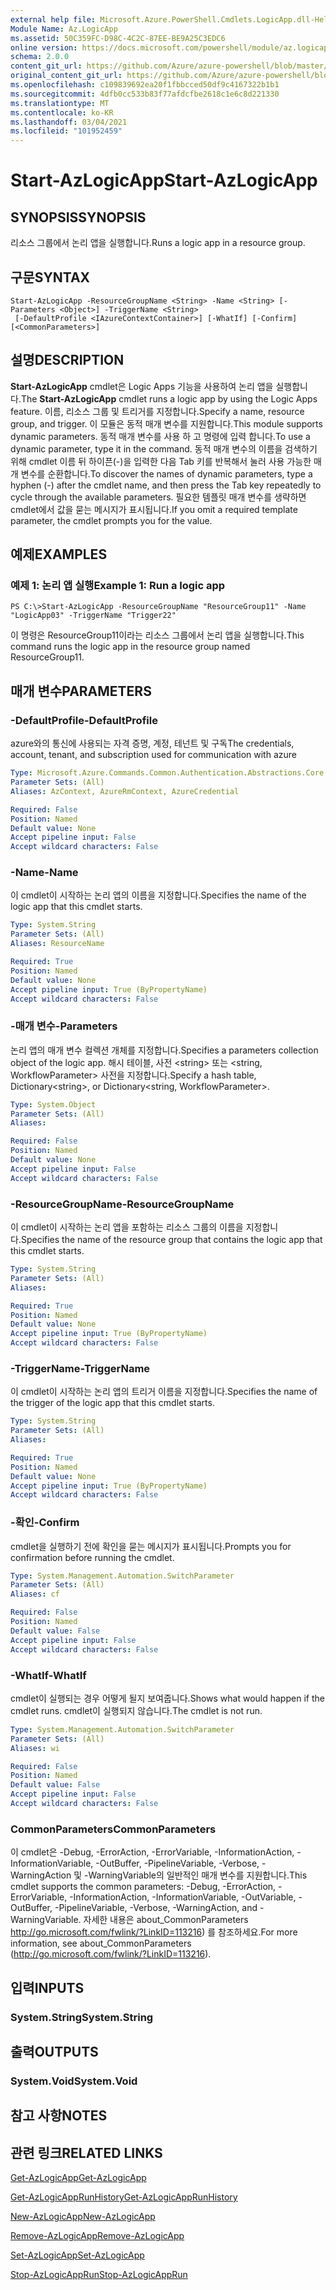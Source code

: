 ```yaml
---
external help file: Microsoft.Azure.PowerShell.Cmdlets.LogicApp.dll-Help.xml
Module Name: Az.LogicApp
ms.assetid: 50C359FC-D98C-4C2C-87EE-BE9A25C3EDC6
online version: https://docs.microsoft.com/powershell/module/az.logicapp/start-azlogicapp
schema: 2.0.0
content_git_url: https://github.com/Azure/azure-powershell/blob/master/src/LogicApp/LogicApp/help/Start-AzLogicApp.md
original_content_git_url: https://github.com/Azure/azure-powershell/blob/master/src/LogicApp/LogicApp/help/Start-AzLogicApp.md
ms.openlocfilehash: c109839692ea20f1fbbcced50df9c4167322b1b1
ms.sourcegitcommit: 4dfb0cc533b83f77afdcfbe2618c1e6c8d221330
ms.translationtype: MT
ms.contentlocale: ko-KR
ms.lasthandoff: 03/04/2021
ms.locfileid: "101952459"
---
```

# <span data-ttu-id="90856-101">Start-AzLogicApp</span><span class="sxs-lookup"><span data-stu-id="90856-101">Start-AzLogicApp</span></span>

## <span data-ttu-id="90856-102">SYNOPSIS</span><span class="sxs-lookup"><span data-stu-id="90856-102">SYNOPSIS</span></span>
<span data-ttu-id="90856-103">리소스 그룹에서 논리 앱을 실행합니다.</span><span class="sxs-lookup"><span data-stu-id="90856-103">Runs a logic app in a resource group.</span></span>

## <span data-ttu-id="90856-104">구문</span><span class="sxs-lookup"><span data-stu-id="90856-104">SYNTAX</span></span>

```
Start-AzLogicApp -ResourceGroupName <String> -Name <String> [-Parameters <Object>] -TriggerName <String>
 [-DefaultProfile <IAzureContextContainer>] [-WhatIf] [-Confirm] [<CommonParameters>]
```

## <span data-ttu-id="90856-105">설명</span><span class="sxs-lookup"><span data-stu-id="90856-105">DESCRIPTION</span></span>
<span data-ttu-id="90856-106">**Start-AzLogicApp** cmdlet은 Logic Apps 기능을 사용하여 논리 앱을 실행합니다.</span><span class="sxs-lookup"><span data-stu-id="90856-106">The **Start-AzLogicApp** cmdlet runs a logic app by using the Logic Apps feature.</span></span>
<span data-ttu-id="90856-107">이름, 리소스 그룹 및 트리거를 지정합니다.</span><span class="sxs-lookup"><span data-stu-id="90856-107">Specify a name, resource group, and trigger.</span></span>
<span data-ttu-id="90856-108">이 모듈은 동적 매개 변수를 지원합니다.</span><span class="sxs-lookup"><span data-stu-id="90856-108">This module supports dynamic parameters.</span></span>
<span data-ttu-id="90856-109">동적 매개 변수를 사용 하 고 명령에 입력 합니다.</span><span class="sxs-lookup"><span data-stu-id="90856-109">To use a dynamic parameter, type it in the command.</span></span>
<span data-ttu-id="90856-110">동적 매개 변수의 이름을 검색하기 위해 cmdlet 이름 뒤 하이픈(-)을 입력한 다음 Tab 키를 반복해서 눌러 사용 가능한 매개 변수를 순환합니다.</span><span class="sxs-lookup"><span data-stu-id="90856-110">To discover the names of dynamic parameters, type a hyphen (-) after the cmdlet name, and then press the Tab key repeatedly to cycle through the available parameters.</span></span>
<span data-ttu-id="90856-111">필요한 템플릿 매개 변수를 생략하면 cmdlet에서 값을 묻는 메시지가 표시됩니다.</span><span class="sxs-lookup"><span data-stu-id="90856-111">If you omit a required template parameter, the cmdlet prompts you for the value.</span></span>

## <span data-ttu-id="90856-112">예제</span><span class="sxs-lookup"><span data-stu-id="90856-112">EXAMPLES</span></span>

### <span data-ttu-id="90856-113">예제 1: 논리 앱 실행</span><span class="sxs-lookup"><span data-stu-id="90856-113">Example 1: Run a logic app</span></span>
```
PS C:\>Start-AzLogicApp -ResourceGroupName "ResourceGroup11" -Name "LogicApp03" -TriggerName "Trigger22"
```

<span data-ttu-id="90856-114">이 명령은 ResourceGroup11이라는 리소스 그룹에서 논리 앱을 실행합니다.</span><span class="sxs-lookup"><span data-stu-id="90856-114">This command runs the logic app in the resource group named ResourceGroup11.</span></span>

## <span data-ttu-id="90856-115">매개 변수</span><span class="sxs-lookup"><span data-stu-id="90856-115">PARAMETERS</span></span>

### <span data-ttu-id="90856-116">-DefaultProfile</span><span class="sxs-lookup"><span data-stu-id="90856-116">-DefaultProfile</span></span>
<span data-ttu-id="90856-117">azure와의 통신에 사용되는 자격 증명, 계정, 테넌트 및 구독</span><span class="sxs-lookup"><span data-stu-id="90856-117">The credentials, account, tenant, and subscription used for communication with azure</span></span>

```yaml
Type: Microsoft.Azure.Commands.Common.Authentication.Abstractions.Core.IAzureContextContainer
Parameter Sets: (All)
Aliases: AzContext, AzureRmContext, AzureCredential

Required: False
Position: Named
Default value: None
Accept pipeline input: False
Accept wildcard characters: False
```

### <span data-ttu-id="90856-118">-Name</span><span class="sxs-lookup"><span data-stu-id="90856-118">-Name</span></span>
<span data-ttu-id="90856-119">이 cmdlet이 시작하는 논리 앱의 이름을 지정합니다.</span><span class="sxs-lookup"><span data-stu-id="90856-119">Specifies the name of the logic app that this cmdlet starts.</span></span>

```yaml
Type: System.String
Parameter Sets: (All)
Aliases: ResourceName

Required: True
Position: Named
Default value: None
Accept pipeline input: True (ByPropertyName)
Accept wildcard characters: False
```

### <span data-ttu-id="90856-120">-매개 변수</span><span class="sxs-lookup"><span data-stu-id="90856-120">-Parameters</span></span>
<span data-ttu-id="90856-121">논리 앱의 매개 변수 컬렉션 개체를 지정합니다.</span><span class="sxs-lookup"><span data-stu-id="90856-121">Specifies a parameters collection object of the logic app.</span></span>
<span data-ttu-id="90856-122">해시 테이블, 사전 \<string\> 또는 \<string, WorkflowParameter\> 사전을 지정합니다.</span><span class="sxs-lookup"><span data-stu-id="90856-122">Specify a hash table, Dictionary\<string\>, or Dictionary\<string, WorkflowParameter\>.</span></span>

```yaml
Type: System.Object
Parameter Sets: (All)
Aliases:

Required: False
Position: Named
Default value: None
Accept pipeline input: False
Accept wildcard characters: False
```

### <span data-ttu-id="90856-123">-ResourceGroupName</span><span class="sxs-lookup"><span data-stu-id="90856-123">-ResourceGroupName</span></span>
<span data-ttu-id="90856-124">이 cmdlet이 시작하는 논리 앱을 포함하는 리소스 그룹의 이름을 지정합니다.</span><span class="sxs-lookup"><span data-stu-id="90856-124">Specifies the name of the resource group that contains the logic app that this cmdlet starts.</span></span>

```yaml
Type: System.String
Parameter Sets: (All)
Aliases:

Required: True
Position: Named
Default value: None
Accept pipeline input: True (ByPropertyName)
Accept wildcard characters: False
```

### <span data-ttu-id="90856-125">-TriggerName</span><span class="sxs-lookup"><span data-stu-id="90856-125">-TriggerName</span></span>
<span data-ttu-id="90856-126">이 cmdlet이 시작하는 논리 앱의 트리거 이름을 지정합니다.</span><span class="sxs-lookup"><span data-stu-id="90856-126">Specifies the name of the trigger of the logic app that this cmdlet starts.</span></span>

```yaml
Type: System.String
Parameter Sets: (All)
Aliases:

Required: True
Position: Named
Default value: None
Accept pipeline input: True (ByPropertyName)
Accept wildcard characters: False
```

### <span data-ttu-id="90856-127">-확인</span><span class="sxs-lookup"><span data-stu-id="90856-127">-Confirm</span></span>
<span data-ttu-id="90856-128">cmdlet을 실행하기 전에 확인을 묻는 메시지가 표시됩니다.</span><span class="sxs-lookup"><span data-stu-id="90856-128">Prompts you for confirmation before running the cmdlet.</span></span>

```yaml
Type: System.Management.Automation.SwitchParameter
Parameter Sets: (All)
Aliases: cf

Required: False
Position: Named
Default value: False
Accept pipeline input: False
Accept wildcard characters: False
```

### <span data-ttu-id="90856-129">-WhatIf</span><span class="sxs-lookup"><span data-stu-id="90856-129">-WhatIf</span></span>
<span data-ttu-id="90856-130">cmdlet이 실행되는 경우 어떻게 될지 보여줍니다.</span><span class="sxs-lookup"><span data-stu-id="90856-130">Shows what would happen if the cmdlet runs.</span></span>
<span data-ttu-id="90856-131">cmdlet이 실행되지 않습니다.</span><span class="sxs-lookup"><span data-stu-id="90856-131">The cmdlet is not run.</span></span>

```yaml
Type: System.Management.Automation.SwitchParameter
Parameter Sets: (All)
Aliases: wi

Required: False
Position: Named
Default value: False
Accept pipeline input: False
Accept wildcard characters: False
```

### <span data-ttu-id="90856-132">CommonParameters</span><span class="sxs-lookup"><span data-stu-id="90856-132">CommonParameters</span></span>
<span data-ttu-id="90856-133">이 cmdlet은 -Debug, -ErrorAction, -ErrorVariable, -InformationAction, -InformationVariable, -OutBuffer, -PipelineVariable, -Verbose, -WarningAction 및 -WarningVariable의 일반적인 매개 변수를 지원합니다.</span><span class="sxs-lookup"><span data-stu-id="90856-133">This cmdlet supports the common parameters: -Debug, -ErrorAction, -ErrorVariable, -InformationAction, -InformationVariable, -OutVariable, -OutBuffer, -PipelineVariable, -Verbose, -WarningAction, and -WarningVariable.</span></span> <span data-ttu-id="90856-134">자세한 내용은 about_CommonParameters http://go.microsoft.com/fwlink/?LinkID=113216) 를 참조하세요.</span><span class="sxs-lookup"><span data-stu-id="90856-134">For more information, see about_CommonParameters (http://go.microsoft.com/fwlink/?LinkID=113216).</span></span>

## <span data-ttu-id="90856-135">입력</span><span class="sxs-lookup"><span data-stu-id="90856-135">INPUTS</span></span>

### <span data-ttu-id="90856-136">System.String</span><span class="sxs-lookup"><span data-stu-id="90856-136">System.String</span></span>

## <span data-ttu-id="90856-137">출력</span><span class="sxs-lookup"><span data-stu-id="90856-137">OUTPUTS</span></span>

### <span data-ttu-id="90856-138">System.Void</span><span class="sxs-lookup"><span data-stu-id="90856-138">System.Void</span></span>

## <span data-ttu-id="90856-139">참고 사항</span><span class="sxs-lookup"><span data-stu-id="90856-139">NOTES</span></span>

## <span data-ttu-id="90856-140">관련 링크</span><span class="sxs-lookup"><span data-stu-id="90856-140">RELATED LINKS</span></span>

[<span data-ttu-id="90856-141">Get-AzLogicApp</span><span class="sxs-lookup"><span data-stu-id="90856-141">Get-AzLogicApp</span></span>](./Get-AzLogicApp.md)

[<span data-ttu-id="90856-142">Get-AzLogicAppRunHistory</span><span class="sxs-lookup"><span data-stu-id="90856-142">Get-AzLogicAppRunHistory</span></span>](./Get-AzLogicAppRunHistory.md)

[<span data-ttu-id="90856-143">New-AzLogicApp</span><span class="sxs-lookup"><span data-stu-id="90856-143">New-AzLogicApp</span></span>](./New-AzLogicApp.md)

[<span data-ttu-id="90856-144">Remove-AzLogicApp</span><span class="sxs-lookup"><span data-stu-id="90856-144">Remove-AzLogicApp</span></span>](./Remove-AzLogicApp.md)

[<span data-ttu-id="90856-145">Set-AzLogicApp</span><span class="sxs-lookup"><span data-stu-id="90856-145">Set-AzLogicApp</span></span>](./Set-AzLogicApp.md)

[<span data-ttu-id="90856-146">Stop-AzLogicAppRun</span><span class="sxs-lookup"><span data-stu-id="90856-146">Stop-AzLogicAppRun</span></span>](./Stop-AzLogicAppRun.md)


